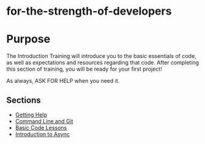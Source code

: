 # for-the-strength-of-developers

# Purpose

The Introduction Training will introduce you to the basic essentials of code, as well as expectations and resources regarding that code.
After completing this section of training, you will be ready for your first project!

As always, ASK FOR HELP when you need it.

## Sections

- [Getting Help](./help.md)
- [Command Line and Git](./coding.md)
- [Basic Code Lessons](./basiccodelessons.md)
- [Introduction to Async](./intro2Async.md)
